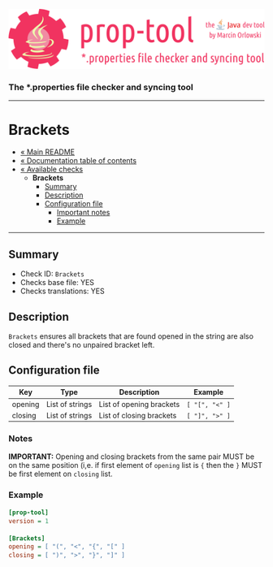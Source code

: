 ![prop-tool logo](../../artwork/prop-tool-logo.png)

### The *.properties file checker and syncing tool ###

---

# Brackets #

* [« Main README](../../README.md)
* [« Documentation table of contents](../README.md)
* [« Available checks](README.md)
  * **Brackets**
    * [Summary](#summary)
    * [Description](#description)
    * [Configuration file](#configuration-file)
      * [Important notes](#notes)
      * [Example](#example)

---

## Summary ##

* Check ID: `Brackets`
* Checks base file: YES
* Checks translations: YES

## Description ##

`Brackets` ensures all brackets that are found opened in the string are also closed and there's no unpaired bracket left.

## Configuration file ##

| Key       | Type      | Description | Example |
|-----------|-----------|-------------|---------|
| opening   | List of strings | List of opening brackets | `[ "[", "<" ]` |
| closing   | List of strings | List of closing brackets | `[ "]", ">" ]` |

### Notes ###

**IMPORTANT:** Opening and closing brackets from the same pair MUST be on the same position (i,e. if first element of `opening` list
is `{` then the `}` MUST be first element on `closing` list.

### Example ###

```ini
[prop-tool]
version = 1

[Brackets]
opening = [ "(", "<", "{", "[" ]
closing = [ ")", ">", "}", "]" ]
```
